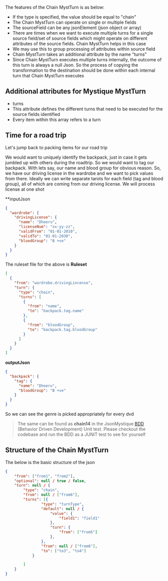 The features of the Chain MystTurn is as below:

* If the type is specified, the value should be equal to "chain"
* The Chain MystTurn can operate on single or multiple fields
* The sourceField can be any jsonElement (json object or array)
* There are times when we want to execute multiple turns for a single source field/set of source fields which might operate on different attributes of the source fields. Chain MystTurn helps in this case
* We may use this to group processing of attributes within source field
* Chain MystTurn takes an additional attribute by the name "turns"
* Since Chain MystTurn executes multiple turns internally, the outcome of this turn is always a null Json. So the process of copying the transformation to the destination should be done within each internal turn that Chain MystTurn executes

## Additional attributes for Mystique MystTurn

* turns
 * This attribute defines the different turns that need to be executed for the source fields identified
 * Every item within this array refers to a turn

## Time for a road trip 
Let's jump back to packing items for our road trip

We would want to uniquely identify the backpack, just in case it gets jumbled up with others during the roadtrip. So we would want to tag our backpack. With lets say, our name and blood group for obvious reason. So, we have our driving license in the wardrobe and we want to pick values from there. Ideally we can write separate tarots for each field (tag and blood group), all of which are coming from our driving license. We will process license at one shot

**inputJson
```json
{
  "wardrobe": {
    "drivingLicense": {
      "name": "Dheeru",
      "licenseNum": "xx-yy-zz",
      "validFrom": "01-01-2010",
      "validTo": "01-01-2030",
      "bloodGroup": "B +ve"
    }
  }
}
```


The ruleset file for the above is
**Ruleset**
```json
[
  {
    "from": "wardrobe.drivingLincense",
    "turn": {
      "type": "chain",
      "turns": [
        {
          "from": "name",
          "to": "backpack.tag.name"
        },
        {
          "from": "bloodGroup",
          "to": "backpack.tag.bloodGroup"
        }
      ]
    }
  }
]
```

**outputJson**
```json
{
  "backpack": {
    "tag": {
      "name": "Dheeru",
      "bloodGroup": "B +ve"
    }
  }
}
```

So we can see the genre is picked appropriately for every dvd

> The same can be found as **chain14** in the JsonMystique [BDD](../json-mystique-libs/json-mystique/src/test/java/com/balajeetm/mystique/core/JsonMystiquePositiveBDD.java) (Behavior Driven Development) Unit test. Please checkout the codebase and run the BDD as a JUNIT test to see for yourself

## Structure of the Chain MystTurn

The below is the basic structure of the json

```json
{
	"from": ["from1", "from2"],
	"optional": null / true / false,
	"turn": null / {
		"type": "chain",
		"from": null / ["from6"],
		"turns": [{
				"type": "turnType",
				"default": null / {
					"value": {
						"field1": "field1"
					},
					"turn": {
						"from": ["from5"]
					},
				},
				"from": null / ["from6"],
				"to": ["to3", "to4"]
			}

		]
	}
}
```